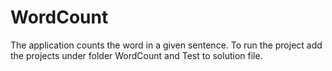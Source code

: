# WordCount
The application counts the word in a given sentence.
To run the project add the projects under folder WordCount and Test to solution file.
